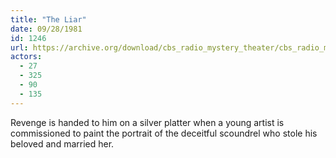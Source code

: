 ```yaml
---
title: "The Liar"
date: 09/28/1981
id: 1246
url: https://archive.org/download/cbs_radio_mystery_theater/cbs_radio_mystery_theater-1201-1250.zip/cbs_radio_mystery_theater-1201-1250%2Fcbsrmt_1246_the_liar.mp3
actors:
  - 27
  - 325
  - 90
  - 135
---
```

Revenge is handed to him on a silver platter when a young artist is commissioned to paint the portrait of the deceitful scoundrel who stole his beloved and married her.